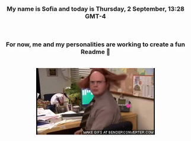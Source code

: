 


<div align="center">
<h3 >My name is Sofia and today is Thursday, 2 September, 13:28 GMT-4</h3><br>
<h3 >For now, me and my personalities are working to create a fun Readme 👋
</h3><br>
<img src='img/dwight.gif' alt='working...'/>
</div>
